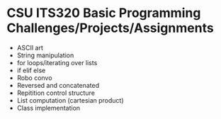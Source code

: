 # CSU ITS320 Basic Programming Challenges/Projects/Assignments

* ASCII art
* String manipulation
* for loops/iterating over lists
* if elif else
* Robo convo
* Reversed and concatenated
* Repitition control structure
* List computation (cartesian product)
* Class implementation
